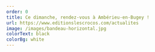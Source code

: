 ```yaml
---
order: 0
title: Ce dimanche, rendez-vous à Ambérieu-en-Bugey !
url: https://www.editionslescrocos.com/actualites
image: /images/bandeau-horizontal.jpg
colorText: black
colorBg: white
---
```

